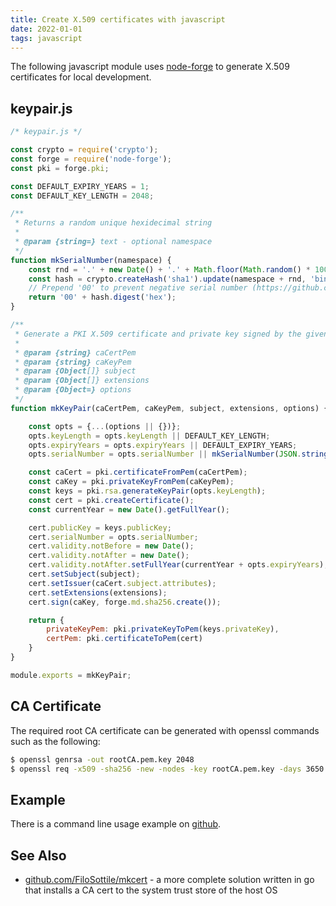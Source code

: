 ```yaml
---
title: Create X.509 certificates with javascript
date: 2022-01-01
tags: javascript
---
```


The following javascript module uses [node-forge](https://github.com/digitalbazaar/forge) to generate
X.509 certificates for local development.


## keypair.js

```javascript
/* keypair.js */

const crypto = require('crypto');
const forge = require('node-forge');
const pki = forge.pki;

const DEFAULT_EXPIRY_YEARS = 1;
const DEFAULT_KEY_LENGTH = 2048;

/**
 * Returns a random unique hexidecimal string
 *
 * @param {string=} text - optional namespace
 */
function mkSerialNumber(namespace) {
    const rnd = '.' + new Date() + '.' + Math.floor(Math.random() * 100000);
    const hash = crypto.createHash('sha1').update(namespace + rnd, 'binary');
    // Prepend '00' to prevent negative serial number (https://github.com/digitalbazaar/forge/issues/349)
    return '00' + hash.digest('hex');
}

/**
 * Generate a PKI X.509 certificate and private key signed by the given Certificate Authority key
 *
 * @param {string} caCertPem
 * @param {string} caKeyPem
 * @param {Object[]} subject
 * @param {Object[]} extensions
 * @param {Object=} options
 */
function mkKeyPair(caCertPem, caKeyPem, subject, extensions, options) {

    const opts = {...(options || {})};
    opts.keyLength = opts.keyLength || DEFAULT_KEY_LENGTH;
    opts.expiryYears = opts.expiryYears || DEFAULT_EXPIRY_YEARS;
    opts.serialNumber = opts.serialNumber || mkSerialNumber(JSON.stringify(subject));

    const caCert = pki.certificateFromPem(caCertPem);
    const caKey = pki.privateKeyFromPem(caKeyPem);
    const keys = pki.rsa.generateKeyPair(opts.keyLength);
    const cert = pki.createCertificate();
    const currentYear = new Date().getFullYear();

    cert.publicKey = keys.publicKey;
    cert.serialNumber = opts.serialNumber;
    cert.validity.notBefore = new Date();
    cert.validity.notAfter = new Date();
    cert.validity.notAfter.setFullYear(currentYear + opts.expiryYears);
    cert.setSubject(subject);
    cert.setIssuer(caCert.subject.attributes);
    cert.setExtensions(extensions);
    cert.sign(caKey, forge.md.sha256.create());

    return {
        privateKeyPem: pki.privateKeyToPem(keys.privateKey),
        certPem: pki.certificateToPem(cert)
    }
}

module.exports = mkKeyPair;

```

## CA Certificate

The required root CA certificate can be generated with openssl commands such as the following:

```bash
$ openssl genrsa -out rootCA.pem.key 2048
$ openssl req -x509 -sha256 -new -nodes -key rootCA.pem.key -days 3650 -out rootCA.pem.crt
```

## Example

There is a command line usage example on [github](https://github.com/averagehuman/js-mk-cert/blob/main/mkcert.js).

## See Also

* [github.com/FiloSottile/mkcert](https://github.com/FiloSottile/mkcert) - a more complete solution written in go that installs a CA cert to
  the system trust store of the host OS
